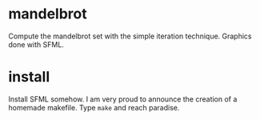 # mandelbrot

Compute the mandelbrot set with the simple iteration technique. 
Graphics done with SFML.

# install

Install SFML somehow.
I am very proud to announce the creation of a homemade makefile.
Type `make` and reach paradise.
